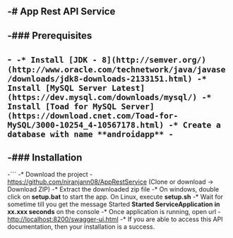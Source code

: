 -# App Rest API Service
-
-### Prerequisites
-
-```
-* Install [JDK - 8](http://semver.org/)(http://www.oracle.com/technetwork/java/javase/downloads/jdk8-downloads-2133151.html)
-* Install [MySQL Server Latest](https://dev.mysql.com/downloads/mysql/)
-* Install [Toad for MySQL Server](https://download.cnet.com/Toad-for-MySQL/3000-10254_4-10567178.html)
-* Create a database with name **androidapp**
-```
-
-### Installation
-
-```
-* Download the project - https://github.com/niranjann08/AppRestService (Clone or download -> Download ZIP)
-* Extract the downloaded zip file
-* On windows, double click on **setup.bat** to start the app. On Linux, execute **setup.sh**
-* Wait for sometime till you get the message Started **Started ServiceApplication in xx.xxx seconds** on the console
-* Once application is running, open url - [http://localhost:8200/swagger-ui.html](http://localhost:8200/swagger-ui.html)
-* If you are able to access this API documentation, then your installation is a success.